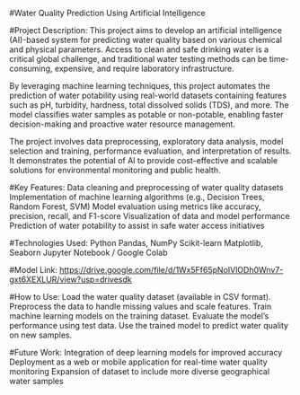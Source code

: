 #Water Quality Prediction Using Artificial Intelligence

#Project Description:
This project aims to develop an artificial intelligence (AI)-based system for predicting water quality based on various chemical and physical parameters. Access to clean and safe drinking water is a critical global challenge, and traditional water testing methods can be time-consuming, expensive, and require laboratory infrastructure.

By leveraging machine learning techniques, this project automates the prediction of water potability using real-world datasets containing features such as pH, turbidity, hardness, total dissolved solids (TDS), and more. The model classifies water samples as potable or non-potable, enabling faster decision-making and proactive water resource management.

The project involves data preprocessing, exploratory data analysis, model selection and training, performance evaluation, and interpretation of results. It demonstrates the potential of AI to provide cost-effective and scalable solutions for environmental monitoring and public health.

#Key Features:
Data cleaning and preprocessing of water quality datasets
Implementation of machine learning algorithms (e.g., Decision Trees, Random Forest, SVM)
Model evaluation using metrics like accuracy, precision, recall, and F1-score
Visualization of data and model performance
Prediction of water potability to assist in safe water access initiatives

#Technologies Used:
Python
Pandas, NumPy
Scikit-learn
Matplotlib, Seaborn
Jupyter Notebook / Google Colab

#Model Link:
https://drive.google.com/file/d/1Wx5Ff65pNoIVlODh0Wnv7-gxt6XEXLUR/view?usp=drivesdk

#How to Use:
Load the water quality dataset (available in CSV format).
Preprocess the data to handle missing values and scale features.
Train machine learning models on the training dataset.
Evaluate the model’s performance using test data.
Use the trained model to predict water quality on new samples.

#Future Work:
Integration of deep learning models for improved accuracy
Deployment as a web or mobile application for real-time water quality monitoring
Expansion of dataset to include more diverse geographical water samples



